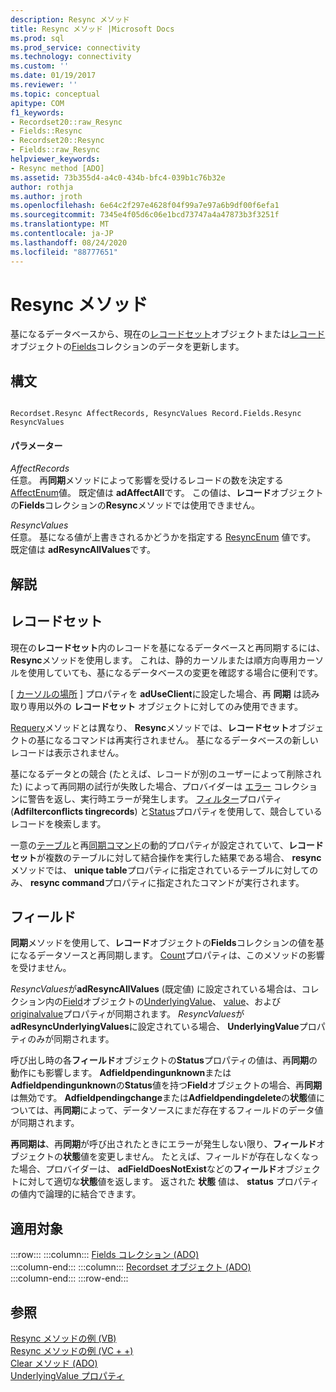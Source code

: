 ```yaml
---
description: Resync メソッド
title: Resync メソッド |Microsoft Docs
ms.prod: sql
ms.prod_service: connectivity
ms.technology: connectivity
ms.custom: ''
ms.date: 01/19/2017
ms.reviewer: ''
ms.topic: conceptual
apitype: COM
f1_keywords:
- Recordset20::raw_Resync
- Fields::Resync
- Recordset20::Resync
- Fields::raw_Resync
helpviewer_keywords:
- Resync method [ADO]
ms.assetid: 73b355d4-a4c0-434b-bfc4-039b1c76b32e
author: rothja
ms.author: jroth
ms.openlocfilehash: 6e64c2f297e4628f04f99a7e97a6b9df00f6efa1
ms.sourcegitcommit: 7345e4f05d6c06e1bcd73747a4a47873b3f3251f
ms.translationtype: MT
ms.contentlocale: ja-JP
ms.lasthandoff: 08/24/2020
ms.locfileid: "88777651"
---
```

# <a name="resync-method"></a>Resync メソッド
基になるデータベースから、現在の[レコードセット](./recordset-object-ado.md)オブジェクトまたは[レコード](./record-object-ado.md)オブジェクトの[Fields](./fields-collection-ado.md)コレクションのデータを更新します。  
  
## <a name="syntax"></a>構文  
  
```  
  
Recordset.Resync AffectRecords, ResyncValues Record.Fields.Resync ResyncValues  
```  
  
#### <a name="parameters"></a>パラメーター  
 *AffectRecords*  
 任意。 再**同期**メソッドによって影響を受けるレコードの数を決定する[AffectEnum](./affectenum.md)値。 既定値は **adAffectAll**です。 この値は、**レコード**オブジェクトの**Fields**コレクションの**Resync**メソッドでは使用できません。  
  
 *ResyncValues*  
 任意。 基になる値が上書きされるかどうかを指定する [ResyncEnum](./resyncenum.md) 値です。 既定値は **adResyncAllValues**です。  
  
## <a name="remarks"></a>解説  
  
## <a name="recordset"></a>レコードセット  
 現在の**レコードセット**内のレコードを基になるデータベースと再同期するには、 **Resync**メソッドを使用します。 これは、静的カーソルまたは順方向専用カーソルを使用していても、基になるデータベースの変更を確認する場合に便利です。  
  
 [ [カーソルの場所](./cursorlocation-property-ado.md) ] プロパティを **adUseClient**に設定した場合、再 **同期** は読み取り専用以外の **レコードセット** オブジェクトに対してのみ使用できます。  
  
 [Requery](./requery-method.md)メソッドとは異なり、 **Resync**メソッドでは、**レコードセット**オブジェクトの基になるコマンドは再実行されません。 基になるデータベースの新しいレコードは表示されません。  
  
 基になるデータとの競合 (たとえば、レコードが別のユーザーによって削除された) によって再同期の試行が失敗した場合、プロバイダーは [エラー](./errors-collection-ado.md) コレクションに警告を返し、実行時エラーが発生します。 [フィルター](./filter-property.md)プロパティ (**Adfilterconflicts tingrecords**) と[Status](./status-property-ado-recordset.md)プロパティを使用して、競合しているレコードを検索します。  
  
 一意の[テーブル](./unique-table-unique-schema-unique-catalog-properties-dynamic-ado.md)と再[同期コマンド](./resync-command-property-dynamic-ado.md)の動的プロパティが設定されていて、**レコードセット**が複数のテーブルに対して結合操作を実行した結果である場合、 **resync**メソッドでは、 **unique table**プロパティに指定されているテーブルに対してのみ、 **resync command**プロパティに指定されたコマンドが実行されます。  
  
## <a name="fields"></a>フィールド  
 **同期**メソッドを使用して、**レコード**オブジェクトの**Fields**コレクションの値を基になるデータソースと再同期します。 [Count](./count-property-ado.md)プロパティは、このメソッドの影響を受けません。  
  
 *ResyncValues*が**adResyncAllValues** (既定値) に設定されている場合は、コレクション内の[Field](./field-object.md)オブジェクトの[UnderlyingValue](./underlyingvalue-property.md)、 [value](./value-property-ado.md)、および[originalvalue](./originalvalue-property-ado.md)プロパティが同期されます。 *ResyncValues*が**adResyncUnderlyingValues**に設定されている場合、 **UnderlyingValue**プロパティのみが同期されます。  
  
 呼び出し時の各**フィールド**オブジェクトの**Status**プロパティの値は、再**同期**の動作にも影響します。 **Adfieldpendingunknown**または**Adfieldpendingunknown**の**Status**値を持つ**Field**オブジェクトの場合、再**同期**は無効です。 **Adfieldpendingchange**または**Adfieldpendingdelete**の**状態**値については、再**同期**によって、データソースにまだ存在するフィールドのデータ値が同期されます。  
  
 **再同期は**、再**同期**が呼び出されたときにエラーが発生しない限り、**フィールド**オブジェクトの**状態**値を変更しません。 たとえば、フィールドが存在しなくなった場合、プロバイダーは、 **adFieldDoesNotExist**などの**フィールド**オブジェクトに対して適切な**状態**値を返します。 返された **状態** 値は、 **status** プロパティの値内で論理的に結合できます。  
  
## <a name="applies-to"></a>適用対象  

:::row:::
    :::column:::
        [Fields コレクション (ADO)](./fields-collection-ado.md)  
    :::column-end:::
    :::column:::
        [Recordset オブジェクト (ADO)](./recordset-object-ado.md)  
    :::column-end:::
:::row-end:::

## <a name="see-also"></a>参照  
 [Resync メソッドの例 (VB)](./resync-method-example-vb.md)   
 [Resync メソッドの例 (VC + +)](./resync-method-example-vc.md)   
 [Clear メソッド (ADO)](./clear-method-ado.md)   
 [UnderlyingValue プロパティ](./underlyingvalue-property.md)